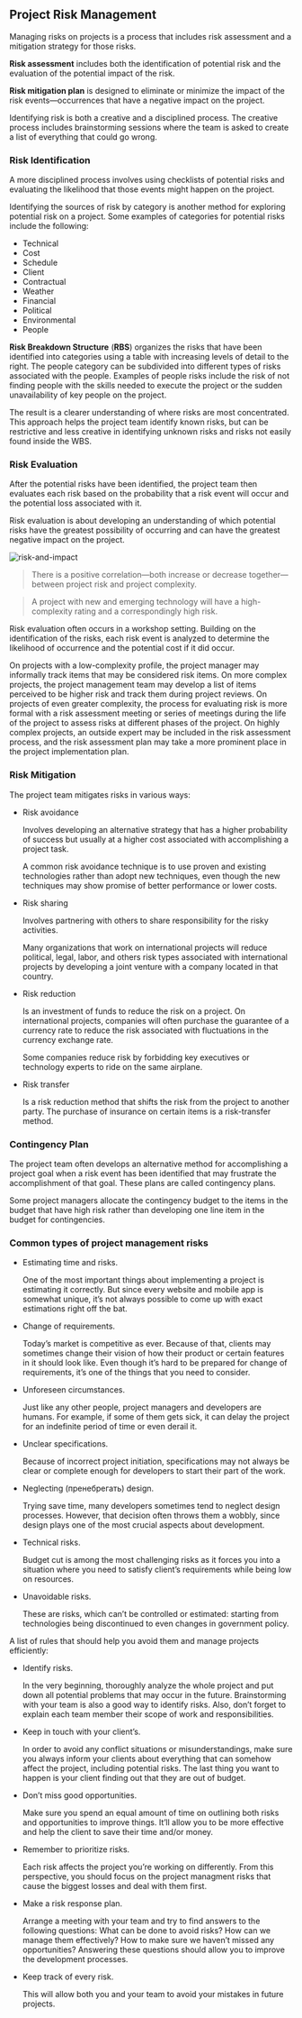 ## Project Risk Management
Managing risks on projects is a process that includes risk assessment and a mitigation strategy for those risks.

__Risk assessment__ includes both the identification of potential risk and the evaluation of the potential impact of the risk.

__Risk mitigation plan__ is designed to eliminate or minimize the impact of the risk events—occurrences that have a negative impact on the project.

Identifying risk is both a creative and a disciplined process. The creative process includes brainstorming sessions where the team is asked to create a list of everything that could go wrong.

### Risk Identification
A more disciplined process involves using checklists of potential risks and evaluating the likelihood that those events might happen on the project.

Identifying the sources of risk by category is another method for exploring potential risk on a project. Some examples of categories for potential risks include the following:
* Technical
* Cost
* Schedule
* Client
* Contractual
* Weather
* Financial
* Political
* Environmental
* People

__Risk Breakdown Structure__ (__RBS__) organizes the risks that have been identified into categories using a table with increasing levels of detail to the right. The people category can be subdivided into different types of risks associated with the people. Examples of people risks include the risk of not finding people with the skills needed to execute the project or the sudden unavailability of key people on the project.

The result is a clearer understanding of where risks are most concentrated. This approach helps the project team identify known risks, but can be restrictive and less creative in identifying unknown risks and risks not easily found inside the WBS.

### Risk Evaluation
After the potential risks have been identified, the project team then evaluates each risk based on the probability that a risk event will occur and the potential loss associated with it.

Risk evaluation is about developing an understanding of which potential risks have the greatest possibility of occurring and can have the greatest negative impact on the project.

![risk-and-impact](./images/risk-and-impact.jpg)

> There is a positive correlation—both increase or decrease together—between project risk and project complexity.

> A project with new and emerging technology will have a high-complexity rating and a correspondingly high risk.

Risk evaluation often occurs in a workshop setting. Building on the identification of the risks, each risk event is analyzed to determine the likelihood of occurrence and the potential cost if it did occur.

On projects with a low-complexity profile, the project manager may informally track items that may be considered risk items. On more complex projects, the project management team may develop a list of items perceived to be higher risk and track them during project reviews. On projects of even greater complexity, the process for evaluating risk is more formal with a risk assessment meeting or series of meetings during the life of the project to assess risks at different phases of the project. On highly complex projects, an outside expert may be included in the risk assessment process, and the risk assessment plan may take a more prominent place in the project implementation plan.

### Risk Mitigation
The project team mitigates risks in various ways:
* Risk avoidance

    Involves developing an alternative strategy that has a higher probability of success but usually at a higher cost associated with accomplishing a project task.
    
    A common risk avoidance technique is to use proven and existing technologies rather than adopt new techniques, even though the new techniques may show promise of better performance or lower costs.

* Risk sharing

    Involves partnering with others to share responsibility for the risky activities.

    Many organizations that work on international projects will reduce political, legal, labor, and others risk types associated with international projects by developing a joint venture with a company located in that country.

* Risk reduction

    Is an investment of funds to reduce the risk on a project. On international projects, companies will often purchase the guarantee of a currency rate to reduce the risk associated with fluctuations in the currency exchange rate.

    Some companies reduce risk by forbidding key executives or technology experts to ride on the same airplane.

* Risk transfer

    Is a risk reduction method that shifts the risk from the project to another party. The purchase of insurance on certain items is a risk-transfer method.

### Contingency Plan
The project team often develops an alternative method for accomplishing a project goal when a risk event has been identified that may frustrate the accomplishment of that goal. These plans are called contingency plans.

Some project managers allocate the contingency budget to the items in the budget that have high risk rather than developing one line item in the budget for contingencies.

### Common types of project management risks
* Estimating time and risks.

    One of the most important things about implementing a project is estimating it correctly. But since every website and mobile app is somewhat unique, it’s not always possible to come up with exact estimations right off the bat.

* Change of requirements.

    Today’s market is competitive as ever. Because of that, clients may sometimes change their vision of how their product or certain features in it should look like. Even though it’s hard to be prepared for change of requirements, it’s one of the things that you need to consider.

* Unforeseen circumstances.

    Just like any other people, project managers and developers are humans. For example, if some of them gets sick, it can delay the project for an indefinite period of time or even derail it.

* Unclear specifications.

    Because of incorrect project initiation, specifications may not always be clear or complete enough for developers to start their part of the work.

* Neglecting (пренебрегать) design.

    Trying save time, many developers sometimes tend to neglect design processes. However, that decision often throws them a wobbly, since design plays one of the most crucial aspects about development.

* Technical risks.

    Budget cut is among the most challenging risks as it forces you into a situation where you need to satisfy client’s requirements while being low on resources.

* Unavoidable risks.

    These are risks, which can’t be controlled or estimated: starting from technologies being discontinued to even changes in government policy.

A list of rules that should help you avoid them and manage projects efficiently:
* Identify risks.

    In the very beginning, thoroughly analyze the whole project and put down all potential problems that may occur in the future. Brainstorming with your team is also a good way to identify risks. Also, don’t forget to explain each team member their scope of work and responsibilities.

* Keep in touch with your client’s.

    In order to avoid any conflict situations or misunderstandings, make sure you always inform your clients about everything that can somehow affect the project, including potential risks. The last thing you want to happen is your client finding out that they are out of budget.

* Don’t miss good opportunities.

    Make sure you spend an equal amount of time on outlining both risks and opportunities to improve things. It’ll allow you to be more effective and help the client to save their time and/or money.

* Remember to prioritize risks.

    Each risk affects the project you’re working on differently. From this perspective, you should focus on the project managment risks that cause the biggest losses and deal with them first.

* Make a risk response plan.

    Arrange a meeting with your team and try to find answers to the following questions: What can be done to avoid risks? How can we manage them effectively? How to make sure we haven’t missed any opportunities? Answering these questions should allow you to improve the development processes.

* Keep track of every risk.

    This will allow both you and your team to avoid your mistakes in future projects.
